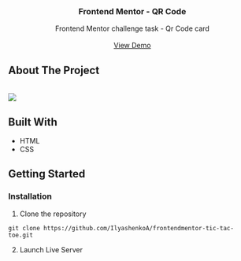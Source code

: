 <br/>
<p align="center">
  <h3 align="center">Frontend Mentor - QR Code</h3>

  <p align="center">
    Frontend Mentor challenge task - Qr Code card
    <br/>
    <br/>
    <a href="https://ilyashenkoa.github.io/frontendmentor-qrcode/">View Demo</a>
  </p>
</p>

## About The Project

<br />

<img src="https://i.ibb.co/CVdtg70/2023-05-08-111056.png" />

<br />

## Built With

* HTML
* CSS

## Getting Started

### Installation

1. Clone the repository

```
git clone https://github.com/IlyashenkoA/frontendmentor-tic-tac-toe.git
```

2. Launch Live Server
